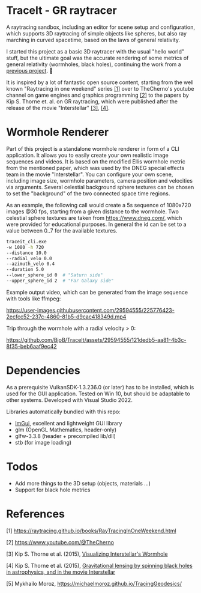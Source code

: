 # TraceIt - GR raytracer

A raytracing sandbox, including an editor for scene setup and configuration, which supports 3D raytracing of simple objects like spheres, but also ray marching in curved spacetime, based on the laws of general relativity.

I started this project as a basic 3D raytracer with the usual "hello world" stuff, but the ultimate goal was the accurate rendering of 
some metrics of general relativity (wormholes, black holes), 
continuing the work from a [previous project]( https://github.com/BjoB/gros). :slightly_smiling_face:

 It is inspired by a lot of fantastic open source content, starting from the well known "Raytracing in one weekend" 
 series [[1]](#1) over to TheCherno's youtube channel on game engines and graphics programming [[2]](#2) to the papers by Kip S. Thorne et. al. 
 on GR raytracing, which were published after the release of the movie "Interstellar" [[3]](#3), [[4]](#4).

# Wormhole Renderer

Part of this project is a standalone wormhole renderer in form of a CLI application. It allows you to easily create your own realistic image sequences and videos. 
It is based on the modified Ellis wormhole metric from the mentioned paper, which was used by the DNEG special effects team in the movie "Interstellar". 
You can configure your own scene, including image size, wormhole parameters, camera position and velocities via arguments. 
Several celestial background sphere textures can be chosen to set the "background" of the two connected space time regions.

As an example, the following call would create a 5s sequence of 1080x720 images @30 fps, starting from a given distance to the wormhole.
Two celestial sphere textures are taken from https://www.dneg.com/, which were provided for educational purposes. 
In general the id can be set to a value between 0..7 for the available textures.

```bash
traceit_cli.exe 
-w 1080 -h 720 
--distance 10.0 
--radial_velo 0.0 
--azimuth_velo 0.4 
--duration 5.0 
--lower_sphere_id 0  # "Saturn side"
--upper_sphere_id 2  # "Far Galaxy side"
```

Example output video, which can be generated from the image sequence with tools like ffmpeg:

https://user-images.githubusercontent.com/29594555/225776423-2ecfcc52-237c-4860-81b5-d9cac418349d.mp4

Trip through the wormhole with a radial velocity > 0:

https://github.com/BjoB/TraceIt/assets/29594555/121dedb5-aa81-4b3c-8f35-beb6aaf9ec42

# Dependencies

As a prerequisite VulkanSDK-1.3.236.0 (or later) has to be installed, which is used for the GUI application.
Tested on Win 10, but should be adaptable to other systems. Developed with Visual Studio 2022.

Libraries automatically bundled with this repo:

- [ImGui](https://github.com/ocornut/imgui), excellent and  lightweight GUI library
- glm (OpenGL Mathematics, header-only)
- glfw-3.3.8 (header + precompiled lib/dll)
- stb (for image loading)

# Todos

- Add more things to the 3D setup (objects, materials ...)
- Support for black hole metrics

# References

<a id="1">[1]</a> https://raytracing.github.io/books/RayTracingInOneWeekend.html

<a id="2">[2]</a> https://www.youtube.com/@TheCherno

<a id="3">[3]</a> Kip S. Thorne et al. (2015), [Visualizing Interstellar's Wormhole](https://arxiv.org/abs/1502.03809)

<a id="4">[4]</a> Kip S. Thorne et al. (2015), [Gravitational lensing by spinning black holes in astrophysics, and in the movie Interstellar](https://arxiv.org/abs/1502.03808)

<a id="4">[5]</a> Mykhailo Moroz, https://michaelmoroz.github.io/TracingGeodesics/
